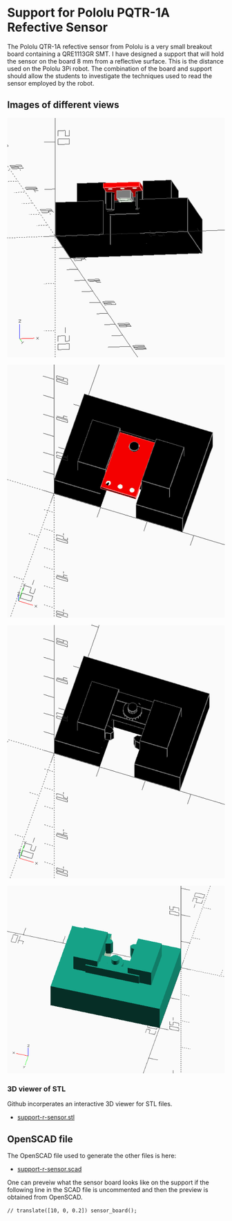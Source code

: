 # Support for Pololu PQTR-1A  Refective Sensor

The Pololu QTR-1A refective sensor from Pololu is a very small breakout board containing a QRE1113GR SMT. I have designed a 
support that will hold the sensor on the board 8 mm from a reflective surface. This is the distance used on the 
Pololu 3Pi robot. The combination of the board and support should allow the students to investigate the techniques used 
to read the sensor employed by the robot.

## Images of different views

![](view1.png)

![](view2.png)

![](view3.png)

![](view4render.png)

### 3D viewer of STL

Github incorperates an interactive 3D viewer for STL files.

* [support-r-sensor.stl](support-r-sensor.stl)

## OpenSCAD file

The OpenSCAD file used to generate the other files is here:

* [support-r-sensor.scad](support-r-sensor.scad)

One can preveiw what the sensor board looks like on the support if the following line in the SCAD file is uncommented
and then the preview is obtained from OpenSCAD.

~~~~scad
// translate([10, 0, 0.2]) sensor_board();
~~~~

